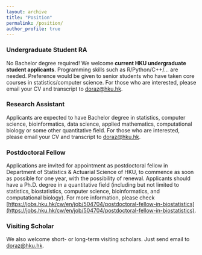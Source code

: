 ```yaml
---
layout: archive
title: "Position"
permalink: /position/
author_profile: true
---
```




### Undergraduate Student RA
No Bachelor degree required! We welcome **current HKU  undergraduate student applicants**. 
Programming skills such as R/Python/C++/...  are needed.   Preference would be given to senior students  who have taken core courses in statistics/computer science. For those who are interested, please email your CV and transcript to  <doraz@hku.hk>.  



### Research  Assistant
Applicants are expected to have Bachelor degree   in statistics, computer science, bioinformatics, data science, applied mathematics, computational biology or some other quantitative field.  For those who are interested, please email your CV and transcript to  <doraz@hku.hk>. 





### Postdoctoral Fellow

Applications are invited for appointment as postdoctoral fellow in Department of Statistics & Actuarial Science of HKU,  to commence as soon as possible for one year, with the possibility of renewal. 
Applicants should have a Ph.D.  degree   in a quantitative field (including but not limited to statistics, biostatistics, computer science, bioinformatics, and computational biology). 
For more information,  please check [https://jobs.hku.hk/cw/en/job/504704/postdoctoral-fellow-in-biostatistics](https://jobs.hku.hk/cw/en/job/504704/postdoctoral-fellow-in-biostatistics). 

 

### Visiting Scholar
We also welcome short- or long-term visiting scholars. Just send email to <doraz@hku.hk>. 


